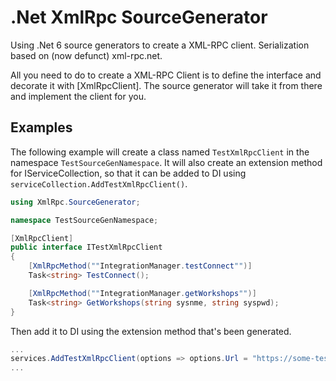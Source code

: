 # .Net XmlRpc SourceGenerator
Using .Net 6 source generators to create a XML-RPC client. Serialization based on (now defunct) xml-rpc.net.

All you need to do to create a XML-RPC Client is to define the interface and decorate it with [XmlRpcClient]. The source generator will take it from there and implement the client for you.

## Examples

The following example will create a class named `TestXmlRpcClient` in the namespace `TestSourceGenNamespace`. 
It will also create an extension method for IServiceCollection, so that it can be added to DI using `serviceCollection.AddTestXmlRpcClient()`.

```csharp
using XmlRpc.SourceGenerator;

namespace TestSourceGenNamespace;

[XmlRpcClient]
public interface ITestXmlRpcClient
{
    [XmlRpcMethod(""IntegrationManager.testConnect"")]
    Task<string> TestConnect();

    [XmlRpcMethod(""IntegrationManager.getWorkshops"")]
    Task<string> GetWorkshops(string sysnme, string syspwd);
}
```

Then add it to DI using the extension method that's been generated.

```csharp
...
services.AddTestXmlRpcClient(options => options.Url = "https://some-test-xml-rcp-server.example");
...
```